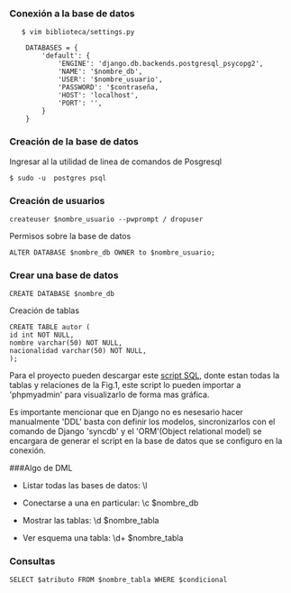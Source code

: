 




### Conexión a la base de datos

```
   $ vim biblioteca/settings.py

   	DATABASES = {
    	'default': {
        	'ENGINE': 'django.db.backends.postgresql_psycopg2',
        	'NAME': '$nombre_db',
        	'USER': '$nombre_usuario',
        	'PASSWORD': '$contraseña,
        	'HOST': 'localhost',
        	'PORT': '',
    	}	
	}
```


### Creación de la base de datos

Ingresar al la utilidad de linea de comandos de Posgresql

```
$ sudo -u  postgres psql
```

### Creación de usuarios

```
createuser $nombre_usuario --pwprompt / dropuser
```

Permisos sobre la base de datos

```
ALTER DATABASE $nombre_db OWNER to $nombre_usuario;
```

### Crear una base de datos


```
CREATE DATABASE $nombre_db
```

Creación de tablas

```
CREATE TABLE autor (
id int NOT NULL,
nombre varchar(50) NOT NULL,
nacionalidad varchar(50) NOT NULL,
);
```
Para el proyecto pueden descargar este [script SQL](), donte estan todas la tablas y relaciones de la Fig.1, este script lo pueden importar a 'phpmyadmin' para visualizarlo de forma mas gráfica.

Es importante mencionar que en Django no es nesesario hacer manualmente 'DDL' basta con definir los modelos, sincronizarlos con el comando de Django 'syncdb' y el 'ORM'(Object relational model) se encargara de generar el script en la base de datos que se configuro en la conexión.


###Algo de DML

- Listar todas las bases de datos: \l

- Conectarse a una en particular:  \c $nombre_db
	
- Mostrar las tablas: \d $nombre_tabla

- Ver esquema una tabla: \d+ $nombre_tabla

### Consultas

```
SELECT $atributo FROM $nombre_tabla WHERE $condicional
```